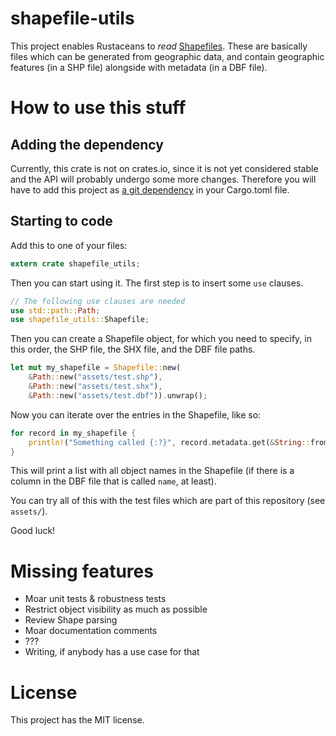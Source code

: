 # shapefile-utils

This project enables Rustaceans to *read* [Shapefiles](http://www.esri.com/library/whitepapers/pdfs/shapefile.pdf). These are basically files which can be generated from geographic data, and contain geographic features (in a SHP file) alongside with metadata (in a DBF file).

# How to use this stuff

## Adding the dependency

Currently, this crate is not on crates.io, since it is not yet considered stable and the API will probably undergo some more changes. Therefore you will have to add this project as [a git dependency](http://doc.crates.io/specifying-dependencies.html#specifying-dependencies-from-git-repositories) in your Cargo.toml file.

## Starting to code

Add this to one of your files:

```rust
extern crate shapefile_utils;
```

Then you can start using it. The first step is to insert some `use` clauses.

```rust
// The following use clauses are needed
use std::path::Path;
use shapefile_utils::Shapefile;
```

Then you can create a Shapefile object, for which you need to specify, in this order, the SHP file, the SHX file, and the DBF file paths.

```rust
let mut my_shapefile = Shapefile::new(
    &Path::new("assets/test.shp"), 
    &Path::new("assets/test.shx"), 
    &Path::new("assets/test.dbf")).unwrap();
```

Now you can iterate over the entries in the Shapefile, like so:

```rust
for record in my_shapefile {
    println!("Something called {:?}", record.metadata.get(&String::from("name")).unwrap());
}
```

This will print a list with all object names in the Shapefile (if there is a column in the DBF file that is called `name`, at least).

You can try all of this with the test files which are part of this repository (see `assets/`).

Good luck!

# Missing features

* Moar unit tests & robustness tests
* Restrict object visibility as much as possible
* Review Shape parsing
* Moar documentation comments
* ???
* Writing, if anybody has a use case for that

# License

This project has the MIT license.
